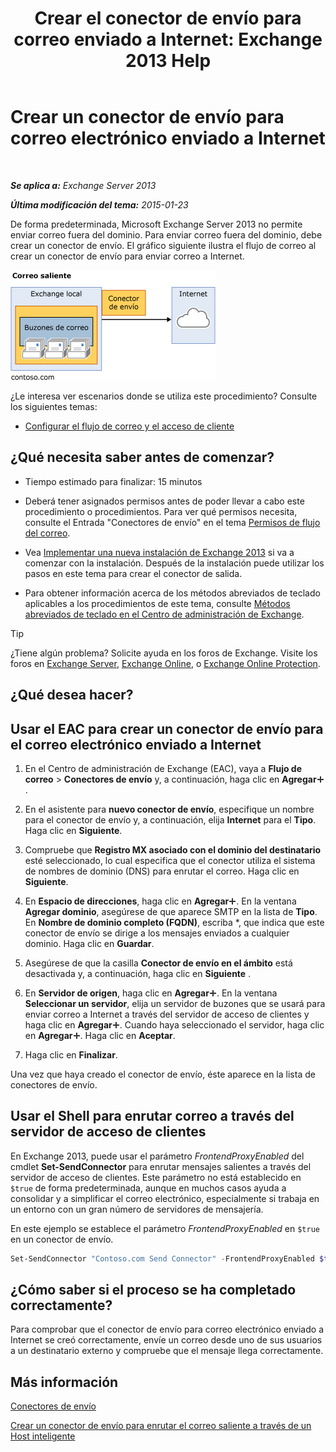 ﻿---
title: 'Crear el conector de envío para correo enviado a Internet: Exchange 2013 Help'
TOCTitle: Crear un conector de envío para correo electrónico enviado a Internet
ms:assetid: 6deaefa8-1152-40d9-b1ba-9c19bdf8a928
ms:mtpsurl: https://technet.microsoft.com/es-es/library/JJ657457(v=EXCHG.150)
ms:contentKeyID: 49895697
ms.date: 04/23/2018
mtps_version: v=EXCHG.150
ms.translationtype: HT
---

# Crear un conector de envío para correo electrónico enviado a Internet

 

_**Se aplica a:** Exchange Server 2013_

_**Última modificación del tema:** 2015-01-23_

De forma predeterminada, Microsoft Exchange Server 2013 no permite enviar correo fuera del dominio. Para enviar correo fuera del dominio, debe crear un conector de envío. El gráfico siguiente ilustra el flujo de correo al crear un conector de envío para enviar correo a Internet.

![connector\_send\_onprem\_internet](images/JJ657457.e8963e4f-7dce-461f-bbcf-660278cefa35(EXCHG.150).gif "connector_send_onprem_internet")

¿Le interesa ver escenarios donde se utiliza este procedimiento? Consulte los siguientes temas:

  - [Configurar el flujo de correo y el acceso de cliente](configure-mail-flow-and-client-access-exchange-2013-help.md)

## ¿Qué necesita saber antes de comenzar?

  - Tiempo estimado para finalizar: 15 minutos

  - Deberá tener asignados permisos antes de poder llevar a cabo este procedimiento o procedimientos. Para ver qué permisos necesita, consulte el Entrada "Conectores de envío" en el tema [Permisos de flujo del correo](mail-flow-permissions-exchange-2013-help.md).

  - Vea [Implementar una nueva instalación de Exchange 2013](deploy-a-new-installation-of-exchange-2013-exchange-2013-help.md) si va a comenzar con la instalación. Después de la instalación puede utilizar los pasos en este tema para crear el conector de salida.

  - Para obtener información acerca de los métodos abreviados de teclado aplicables a los procedimientos de este tema, consulte [Métodos abreviados de teclado en el Centro de administración de Exchange](keyboard-shortcuts-in-the-exchange-admin-center-exchange-online-protection-help.md).


> [!TIP]
> ¿Tiene algún problema? Solicite ayuda en los foros de Exchange. Visite los foros en <A href="https://go.microsoft.com/fwlink/p/?linkid=60612">Exchange Server</A>, <A href="https://go.microsoft.com/fwlink/p/?linkid=267542">Exchange Online</A>, o <A href="https://go.microsoft.com/fwlink/p/?linkid=285351">Exchange Online Protection</A>.



## ¿Qué desea hacer?

## Usar el EAC para crear un conector de envío para el correo electrónico enviado a Internet

1.  En el Centro de administración de Exchange (EAC), vaya a **Flujo de correo** \> **Conectores de envío** y, a continuación, haga clic en **Agregar**![Agregar icono](images/JJ218640.c1e75329-d6d7-4073-a27d-498590bbb558(EXCHG.150).gif "Agregar icono").

2.  En el asistente para **nuevo conector de envío**, especifique un nombre para el conector de envío y, a continuación, elija **Internet** para el **Tipo**. Haga clic en **Siguiente**.

3.  Compruebe que **Registro MX asociado con el dominio del destinatario** esté seleccionado, lo cual especifica que el conector utiliza el sistema de nombres de dominio (DNS) para enrutar el correo. Haga clic en **Siguiente**.

4.  En **Espacio de direcciones**, haga clic en **Agregar**![Agregar icono](images/JJ218640.c1e75329-d6d7-4073-a27d-498590bbb558(EXCHG.150).gif "Agregar icono"). En la ventana **Agregar dominio**, asegúrese de que aparece SMTP en la lista de **Tipo**. En **Nombre de dominio completo (FQDN)**, escriba \*, que indica que este conector de envío se dirige a los mensajes enviados a cualquier dominio. Haga clic en **Guardar**.

5.  Asegúrese de que la casilla **Conector de envío en el ámbito** está desactivada y, a continuación, haga clic en **Siguiente** .

6.  En **Servidor de origen**, haga clic en **Agregar**![Agregar icono](images/JJ218640.c1e75329-d6d7-4073-a27d-498590bbb558(EXCHG.150).gif "Agregar icono"). En la ventana **Seleccionar un servidor**, elija un servidor de buzones que se usará para enviar correo a Internet a través del servidor de acceso de clientes y haga clic en **Agregar**![Agregar icono](images/JJ218640.c1e75329-d6d7-4073-a27d-498590bbb558(EXCHG.150).gif "Agregar icono"). Cuando haya seleccionado el servidor, haga clic en **Agregar**![Agregar icono](images/JJ218640.c1e75329-d6d7-4073-a27d-498590bbb558(EXCHG.150).gif "Agregar icono"). Haga clic en **Aceptar**.

7.  Haga clic en **Finalizar**.

Una vez que haya creado el conector de envío, éste aparece en la lista de conectores de envío.

## Usar el Shell para enrutar correo a través del servidor de acceso de clientes

En Exchange 2013, puede usar el parámetro *FrontendProxyEnabled* del cmdlet **Set-SendConnector** para enrutar mensajes salientes a través del servidor de acceso de clientes. Este parámetro no está establecido en `$true` de forma predeterminada, aunque en muchos casos ayuda a consolidar y a simplificar el correo electrónico, especialmente si trabaja en un entorno con un gran número de servidores de mensajería.

En este ejemplo se establece el parámetro *FrontendProxyEnabled* en `$true` en un conector de envío.

```powershell
Set-SendConnector "Contoso.com Send Connector" -FrontendProxyEnabled $true
```

## ¿Cómo saber si el proceso se ha completado correctamente?

Para comprobar que el conector de envío para correo electrónico enviado a Internet se creó correctamente, envíe un correo desde uno de sus usuarios a un destinatario externo y compruebe que el mensaje llega correctamente.

## Más información

[Conectores de envío](send-connectors-exchange-2013-help.md)

[Crear un conector de envío para enrutar el correo saliente a través de un Host inteligente](create-a-send-connector-to-route-outbound-email-through-a-smart-host-exchange-2013-help.md)

